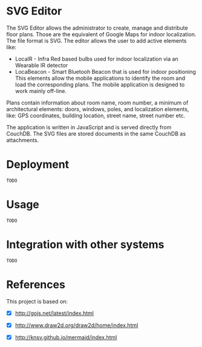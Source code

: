# SVG Editor

The SVG Editor allows the administrator to create, manage and distribute floor plans. Those are the equivalent of Google Maps for indoor localization.  
The file format is SVG. The editor allows the user to add active elements like:  
* LocaIR - Infra Red based bulbs used for indoor localization via an Wearable IR detector
* LocaBeacon - Smart Bluetooh Beacon that is used for indoor positioning  
This elements allow the mobile applications to identify the room and load the corresponding plans. The mobile application is designed to work mainly off-line.  

Plans contain information about room name, room number, a minimum of architectural elements: doors, windows, poles, and localization elements, like: GPS coordinates, building location, street name, street number etc.  

The application is written in JavaScript and is served directly from CouchDB. The SVG files are stored documents in the same CouchDB as attachments.  

# Deployment

`TODO`

# Usage

`TODO`

# Integration with other systems

`TODO`

# References

This project is based on:
- [X] http://gojs.net/latest/index.html
- [X] http://www.draw2d.org/draw2d/home/index.html
- [X] http://knsv.github.io/mermaid/index.html

